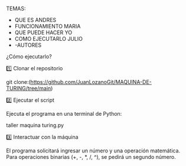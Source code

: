 TEMAS:
- QUE ES  ANDRES
- FUNCIONAMIENTO   MARIA
- QUE PUEDE HACER  YO
- COMO EJECUTARLO  JULIO
- -AUTORES


¿Cómo ejecutarlo?

1️⃣ Clonar el repositorio

git clone:(https://github.com/JuanLozanoGit/MAQUINA-DE-TURING/tree/main)

2️⃣ Ejecutar el script

Ejecuta el programa en una terminal de Python:

taller maquina turing.py

3️⃣ Interactuar con la máquina

El programa solicitará ingresar un número y una operación matemática. Para operaciones binarias (+, -, *, /, ^), se pedirá un segundo número.
